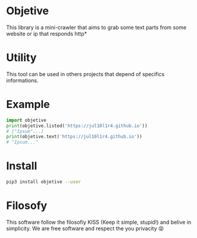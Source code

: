 # Objetive
This library is a mini-crawler that aims to grab some text parts from some website or ip that responds http*

# Utility
This tool can be used in others projects that depend of specifics informations.

# Example
```python
import objetive
print(objetive.listed('https://jul10l1r4.github.io'))
# ["Ipsum"...]
print(objetive.text('https://jul10l1r4.github.io'))
# "Ipsum..."
```

# Install
```bash
pip3 install objetive --user
```

# Filosofy
This software follow the filosofiy KISS (Keep it simple, stupid!) and belive in simplicity.
We are free software and respect the you privacity :stuck_out_tongue_closed_eyes:
